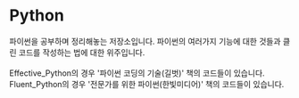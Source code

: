 # Python
파이썬을 공부하며 정리해놓는 저장소입니다. 파이썬의 여러가지 기능에 대한 것들과 클린 코드를 작성하는 법에 대한 위주입니다.
</br>
<br/>Effective_Python의 경우 '파이썬 코딩의 기술(길벗)' 책의 코드들이 있습니다.
<br/>Fluent_Python의 경우 '전문가를 위한 파이썬(한빛미디어)' 책의 코드들이 있습니다.
